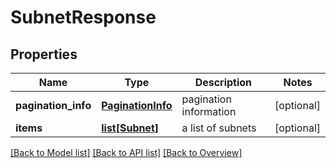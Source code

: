 # SubnetResponse

## Properties
Name | Type | Description | Notes
------------ | ------------- | ------------- | -------------
**pagination_info** | [**PaginationInfo**](PaginationInfo.md) | pagination information | [optional] 
**items** | [**list[Subnet]**](Subnet.md) | a list of subnets | [optional] 

[[Back to Model list]](index.md#documentation-for-models) [[Back to API list]](index.md#endpoint-properties) [[Back to Overview]](index.md)


